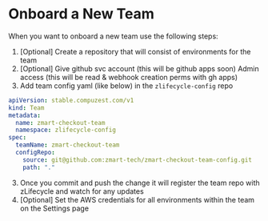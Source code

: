 # Onboard a New Team

When you want to onboard a new team use the following steps:
1. [Optional] Create a repository that will consist of environments for the team
2. [Optional] Give github svc account (this will be github apps soon) Admin access (this will be read & webhook creation perms with gh apps) 
2. Add team config yaml (like below) in the `zlifecycle-config` repo

```yaml
apiVersion: stable.compuzest.com/v1
kind: Team
metadata:
  name: zmart-checkout-team
  namespace: zlifecycle-config
spec:
  teamName: zmart-checkout-team
  configRepo:
    source: git@github.com:zmart-tech/zmart-checkout-team-config.git
    path: "."
```

3. Once you commit and push the change it will register the team repo with zLifecycle and watch for any updates
4. [Optional] Set the AWS credentials for all environments within the team on the Settings page
